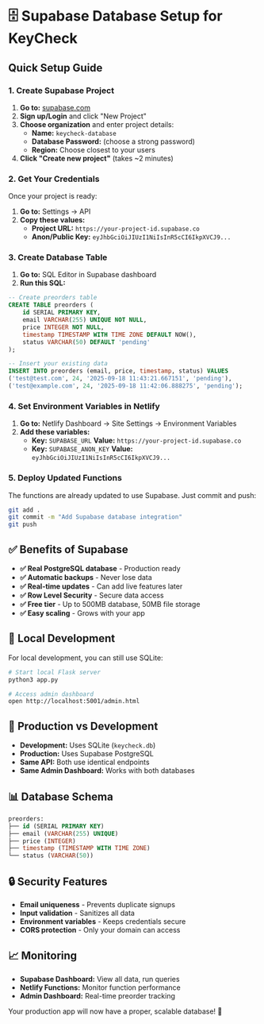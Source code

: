 # 🗄️ Supabase Database Setup for KeyCheck

## Quick Setup Guide

### 1. Create Supabase Project

1. **Go to:** [supabase.com](https://supabase.com)
2. **Sign up/Login** and click "New Project"
3. **Choose organization** and enter project details:
   - **Name:** `keycheck-database`
   - **Database Password:** (choose a strong password)
   - **Region:** Choose closest to your users
4. **Click "Create new project"** (takes ~2 minutes)

### 2. Get Your Credentials

Once your project is ready:

1. **Go to:** Settings → API
2. **Copy these values:**
   - **Project URL:** `https://your-project-id.supabase.co`
   - **Anon/Public Key:** `eyJhbGciOiJIUzI1NiIsInR5cCI6IkpXVCJ9...`

### 3. Create Database Table

1. **Go to:** SQL Editor in Supabase dashboard
2. **Run this SQL:**

```sql
-- Create preorders table
CREATE TABLE preorders (
    id SERIAL PRIMARY KEY,
    email VARCHAR(255) UNIQUE NOT NULL,
    price INTEGER NOT NULL,
    timestamp TIMESTAMP WITH TIME ZONE DEFAULT NOW(),
    status VARCHAR(50) DEFAULT 'pending'
);

-- Insert your existing data
INSERT INTO preorders (email, price, timestamp, status) VALUES
('test@test.com', 24, '2025-09-18 11:43:21.667151', 'pending'),
('test@example.com', 24, '2025-09-18 11:42:06.888275', 'pending');
```

### 4. Set Environment Variables in Netlify

1. **Go to:** Netlify Dashboard → Site Settings → Environment Variables
2. **Add these variables:**
   - **Key:** `SUPABASE_URL` **Value:** `https://your-project-id.supabase.co`
   - **Key:** `SUPABASE_ANON_KEY` **Value:** `eyJhbGciOiJIUzI1NiIsInR5cCI6IkpXVCJ9...`

### 5. Deploy Updated Functions

The functions are already updated to use Supabase. Just commit and push:

```bash
git add .
git commit -m "Add Supabase database integration"
git push
```

## ✅ Benefits of Supabase

- **✅ Real PostgreSQL database** - Production ready
- **✅ Automatic backups** - Never lose data
- **✅ Real-time updates** - Can add live features later
- **✅ Row Level Security** - Secure data access
- **✅ Free tier** - Up to 500MB database, 50MB file storage
- **✅ Easy scaling** - Grows with your app

## 🔧 Local Development

For local development, you can still use SQLite:

```bash
# Start local Flask server
python3 app.py

# Access admin dashboard
open http://localhost:5001/admin.html
```

## 🚀 Production vs Development

- **Development:** Uses SQLite (`keycheck.db`)
- **Production:** Uses Supabase PostgreSQL
- **Same API:** Both use identical endpoints
- **Same Admin Dashboard:** Works with both databases

## 📊 Database Schema

```sql
preorders:
├── id (SERIAL PRIMARY KEY)
├── email (VARCHAR(255) UNIQUE)
├── price (INTEGER)
├── timestamp (TIMESTAMP WITH TIME ZONE)
└── status (VARCHAR(50))
```

## 🔒 Security Features

- **Email uniqueness** - Prevents duplicate signups
- **Input validation** - Sanitizes all data
- **Environment variables** - Keeps credentials secure
- **CORS protection** - Only your domain can access

## 📈 Monitoring

- **Supabase Dashboard:** View all data, run queries
- **Netlify Functions:** Monitor function performance
- **Admin Dashboard:** Real-time preorder tracking

Your production app will now have a proper, scalable database! 🎉
